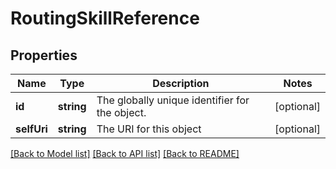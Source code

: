 # RoutingSkillReference

## Properties
Name | Type | Description | Notes
------------ | ------------- | ------------- | -------------
**id** | **string** | The globally unique identifier for the object. | [optional] 
**selfUri** | **string** | The URI for this object | [optional] 

[[Back to Model list]](../README.md#documentation-for-models) [[Back to API list]](../README.md#documentation-for-api-endpoints) [[Back to README]](../README.md)


